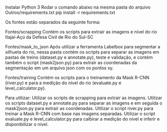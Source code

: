 Instalar Python 3
Rodar o comando abaixo na mesma pasta do arquivo Outros/requirements.txt
pip install -r requirements.txt

Os fontes estão separados da seguinte forma:

Fontes/scrapping
Contém os scripts para extrair as imagens e nível do rio Itajaí-Açú da Defesa Civil de Rio do Sul-SC

Fontes/mask_to_json
Após utilizar a ferramenta Labelbox para segmentar a silhueta do rio, nessa pasta contém os scripts para separar as imagens em pastas de treino (dataset.py e annotate.py), teste e validação, e contém também o script (mask2json.py) para extrair as coordenadas da segmentação em um arquivo json com os pontos xy.

Fontes/training
Contém os scripts para o treinamento da Mask R-CNN (river.py) e para a medição do nível do rio (evaluate.py e level_calculator.py).


Para utilizar:
Utilizar os scripts de scrapping para extrair as imagens.
Utilizar os scripts dataset.py e annotate.py para separar as imagens e em seguida o mask2json.py para extrair as coordenadas.
Utilizar o script river.py para treinar a Mask R-CNN com base nas imagens separadas.
Utilizar o script evaluate.py e level_calculator.py para calbirar a medição do nível e inferir e disponibilizar o nível.


